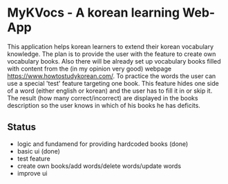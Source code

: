 MyKVocs - A korean learning Web-App
=============================================
This application helps korean learners to extend their korean vocabulary knowledge.
The plan is to provide the user with the feature to create own vocabulary books.
Also there will be already set up vocabulary books filled with content from the (in my opinion very good) webpage https://www.howtostudykorean.com/. 
To practice the words the user can use a special 'test' feature targeting one book. 
This feature hides one side of a word (either english or korean) and the user has to fill it in or skip it. 
The result (how many correct/incorrect) are displayed in the books description so the user knows in which of his books he has deficits.

Status
----------------------------------------------------------------------------------------------------
+ logic and fundamend for providing hardcoded books (done)
+ basic ui (done)
+ test feature
+ create own books/add words/delete words/update words
+ improve ui

 